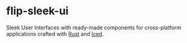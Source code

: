 # flip-sleek-ui
Sleek User Interfaces with ready-made components for cross-platform applications crafted with [Rust](https://www.rust-lang.org/) and [Iced](http://iced.rs/).
